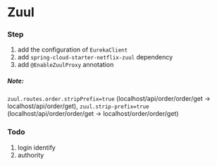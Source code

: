 # Zuul

### Step

1. add the configuration of `EurekaClient`
2. add `spring-cloud-starter-netflix-zuul` dependency
3. add `@EnableZuulProxy` annotation
##### Note:
`zuul.routes.order.stripPrefix=true` (localhost/api/order/order/get -> localhost/api/order/get),
`zuul.strip-prefix=true` (localhost/api/order/order/get -> localhost/order/order/get)

### Todo

1. login identify
2. authority

